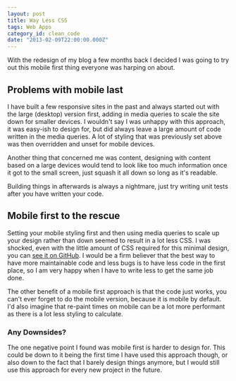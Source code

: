 ```yaml
---
layout: post
title: Way Less CSS
tags: Web Apps
category_id: clean_code
date: "2013-02-09T22:00:00.000Z"
---
```


With the redesign of my blog a few months back I decided I was going to try out this mobile first thing everyone was harping on about.

## Problems with mobile last

I have built a few responsive sites in the past and always started out with the large (desktop) version first, adding in media queries to scale the site down for smaller devices. I wouldn't say I was unhappy with this approach, it was easy-ish to design for, but did always leave a large amount of code written in the media queries. A lot of styling that was previously set above was then overridden and unset for mobile devices.

Another thing that concerned me was content, designing with content based on a large devices would tend to look like too much information once it got to the small screen, just squash it all down so long as it's readable.

Building things in afterwards is always a nightmare, just try writing unit tests after you have written your code.

## Mobile first to the rescue

Setting your mobile styling first and then using media queries to scale up your design rather than down seemed to result in a lot less CSS. I was shocked, even with the little amount of CSS required for this minimal design, you can [see it on GitHub](https://github.com/phawk/phawk.github.com/blob/master/css/styles.scss). I would be a firm believer that the best way to have more maintainable code and less bugs is to have less code in the first place, so I am very happy when I have to write less to get the same job done.

The other benefit of a mobile first approach is that the code just works, you can't ever forget to do the mobile version, because it is mobile by default. I'd also imagine that re-paint times on mobile can be a lot more performant as there is a lot less styling to calculate.

### Any Downsides?

The one negative point I found was mobile first is harder to design for. This could be down to it being the first time I have used this approach though, or also down to the fact that I barely design things anymore, but I would still use this approach for every new project in the future.
